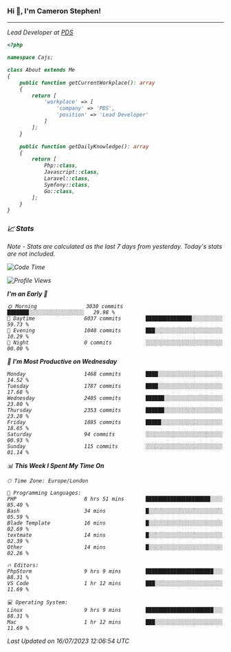 ### Hi 👋, I'm Cameron Stephen!
<hr>
<p><em>Lead Developer at <a href="https://prindatasolutions.co.uk">PDS</a></p>


```php
<?php

namespace Cajs;

class About extends Me
{
    public function getCurrentWorkplace(): array
    {
        return [
            'workplace' => [
                'company' => 'PDS',
                'position' => 'Lead Developer'
            ]
        ];
    }

    public function getDailyKnowledge(): array
    {
        return [
            Php::class,
            Javascript::class,
            Laravel::class,
            Symfony::class,
            Go::class,
        ];
    }
}
```

### 📈 Stats
<p><em>Note - Stats are calculated as the last 7 days from yesterday. Today's stats are not included.</em></p>


<!--START_SECTION:waka-->
![Code Time](http://img.shields.io/badge/Code%20Time-3%2C461%20hrs%205%20mins-blue)

![Profile Views](http://img.shields.io/badge/Profile%20Views-13-blue)

**I'm an Early 🐤** 

```text
🌞 Morning                3030 commits        ███████░░░░░░░░░░░░░░░░░░   29.98 % 
🌆 Daytime                6037 commits        ███████████████░░░░░░░░░░   59.73 % 
🌃 Evening                1040 commits        ███░░░░░░░░░░░░░░░░░░░░░░   10.29 % 
🌙 Night                  0 commits           ░░░░░░░░░░░░░░░░░░░░░░░░░   00.00 % 
```
📅 **I'm Most Productive on Wednesday** 

```text
Monday                   1468 commits        ████░░░░░░░░░░░░░░░░░░░░░   14.52 % 
Tuesday                  1787 commits        ████░░░░░░░░░░░░░░░░░░░░░   17.68 % 
Wednesday                2405 commits        ██████░░░░░░░░░░░░░░░░░░░   23.80 % 
Thursday                 2353 commits        ██████░░░░░░░░░░░░░░░░░░░   23.28 % 
Friday                   1885 commits        █████░░░░░░░░░░░░░░░░░░░░   18.65 % 
Saturday                 94 commits          ░░░░░░░░░░░░░░░░░░░░░░░░░   00.93 % 
Sunday                   115 commits         ░░░░░░░░░░░░░░░░░░░░░░░░░   01.14 % 
```


📊 **This Week I Spent My Time On** 

```text
🕑︎ Time Zone: Europe/London

💬 Programming Languages: 
PHP                      8 hrs 51 mins       █████████████████████░░░░   85.40 % 
Bash                     34 mins             █░░░░░░░░░░░░░░░░░░░░░░░░   05.59 % 
Blade Template           16 mins             █░░░░░░░░░░░░░░░░░░░░░░░░   02.69 % 
textmate                 14 mins             █░░░░░░░░░░░░░░░░░░░░░░░░   02.39 % 
Other                    14 mins             █░░░░░░░░░░░░░░░░░░░░░░░░   02.26 % 

🔥 Editors: 
PhpStorm                 9 hrs 9 mins        ██████████████████████░░░   88.31 % 
VS Code                  1 hr 12 mins        ███░░░░░░░░░░░░░░░░░░░░░░   11.69 % 

💻 Operating System: 
Linux                    9 hrs 9 mins        ██████████████████████░░░   88.31 % 
Mac                      1 hr 12 mins        ███░░░░░░░░░░░░░░░░░░░░░░   11.69 % 
```


 Last Updated on 16/07/2023 12:06:54 UTC
<!--END_SECTION:waka-->
